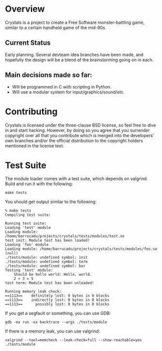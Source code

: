 Overview
========

Crystals is a project to create a Free Software monster-battling game, similar to a certain handheld game of the mid-90s.

Current Status
--------------

Early planning.  Several devteam idea branches have been made, and hopefully the design will be a blend of the brainstorming going on in each.

Main decisions made so far:
--------------------------

 * Will be programmed in C with scripting in Python.
 * Will use a modular system for input/graphics/sound/etc.

Contributing
============

Crystals is licensed under the three-clause BSD license, so feel free to dive in and start hacking. However, by doing so you agree that you surrender copyright over all that you contribute which is merged into the developers' own branches and/or the official distribution to the copyright holders mentioned in the license text.

Test Suite
==========

The module loader comes with a test suite, which depends on valgrind. Build and run it with the following:

    make tests

You should get output similar to the following:

    % make tests
    Compiling test suite:
    
    Running test suite:
    Loading 'test' module
    Loading module: /home/barrucadu/projects/crystals/tests/modules/test.so
    test init: Module test has been loaded!
    Loading 'foo' module
    Loading module: /home/barrucadu/projects/crystals/tests/modules/foo.so
    (null)
    ./tests/module: undefined symbol: init
    ./tests/module: undefined symbol: term
    ./tests/module: undefined symbol: bar
    Testing 'test' module:
        Should be hello world: Hello, world.
        2 + 3 = 5
    test term: Module test has been unloaded!
    
    Running memory leak check:
    ==1113==    definitely lost: 0 bytes in 0 blocks
    ==1113==    indirectly lost: 0 bytes in 0 blocks
    ==1113==      possibly lost: 0 bytes in 0 blocks

If you get a segfault or something, you can use GDB:

    gdb -ex run -ex backtrace --args ./tests/module

If there is a memory leak, you can use valgrind:

    valgrind --tool=memcheck --leak-check=full --show-reachable=yes ./tests/module
